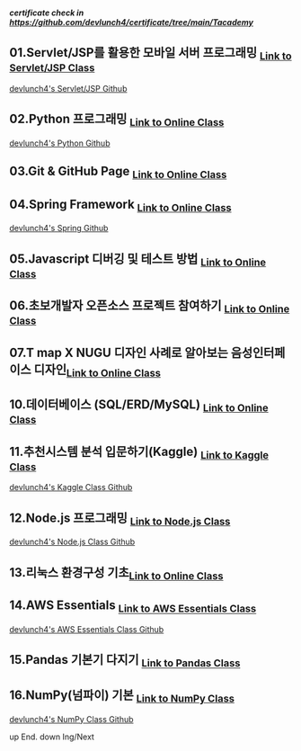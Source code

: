 ##### certificate check in https://github.com/devlunch4/certificate/tree/main/Tacademy  

## 01.Servlet/JSP를 활용한 모바일 서버 프로그래밍 <sub>[Link to Servlet/JSP Class](https://tacademy.skplanet.com/live/player/onlineLectureDetail.action?seq=100)</sub>

[devlunch4's Servlet/JSP Github](https://github.com/devlunch4/TAcademyServletJSPMobileServerProgramming)

## 02.Python 프로그래밍 <sub>[Link to Online Class](https://tacademy.skplanet.com/live/player/onlineLectureDetail.action?seq=89)</sub>

[devlunch4's Python Github](https://github.com/devlunch4/TAcademyPython)

## 03.Git & GitHub Page <sub>[Link to Online Class](https://tacademy.skplanet.com/live/player/onlineLectureDetail.action?seq=171)

## 04.Spring Framework <sub>[Link to Online Class](https://tacademy.skplanet.com/live/player/onlineLectureDetail.action?seq=88)</sub>

[devlunch4's Spring Github](https://github.com/devlunch4/TAcademySpringFramework)

## 05.Javascript 디버깅 및 테스트 방법 <sub>[Link to Online Class](https://tacademy.skplanet.com/live/player/onlineLectureDetail.action?seq=126)</sub>

## 06.초보개발자 오픈소스 프로젝트 참여하기 <sub>[Link to Online Class](https://tacademy.skplanet.com/live/player/onlineLectureDetail.action?seq=127)</sub>
  
## 07.T map X NUGU 디자인 사례로 알아보는 음성인터페이스 디자인<sub>[Link to Online Class](https://tacademy.skplanet.com/live/player/onlineLectureDetail.action?seq=141)</sub>


## 10.데이터베이스 (SQL/ERD/MySQL) <sub>[Link to Online Class](https://tacademy.skplanet.com/live/player/onlineLectureDetail.action?seq=72)</sub>


## 11.추천시스템 분석 입문하기(Kaggle) <sub>[Link to Kaggle Class](https://tacademy.skplanet.com/live/player/onlineLectureDetail.action?seq=194)</sub>

[devlunch4's Kaggle Class Github](https://github.com/devlunch4/TAcademyKaggle)


## 12.Node.js 프로그래밍 <sub>[Link to Node.js Class](https://tacademy.skplanet.com/live/player/onlineLectureDetail.action?seq=71)</sub>

[devlunch4's Node.js Class Github](https://github.com/devlunch4/TAcademyNode.js)

## 13.리눅스 환경구성 기초<sub>[Link to Online Class](https://tacademy.skplanet.com/live/player/onlineLectureDetail.action?seq=185)</sub>  
  
## 14.AWS Essentials <sub>[Link to AWS Essentials Class](https://tacademy.skplanet.com/live/player/onlineLectureDetail.action?seq=86)</sub>

[devlunch4's AWS Essentials Class Github](https://github.com/devlunch4/TAcademyAWS_Essentials)

## 15.Pandas 기본기 다지기 <sub>[Link to Pandas Class](https://tacademy.skplanet.com/live/player/onlineLectureDetail.action?seq=180)</sub>

## 16.NumPy(넘파이) 기본 <sub>[Link to NumPy Class](https://tacademy.skplanet.com/live/player/onlineLectureDetail.action?seq=153)</sub>
  
  
[devlunch4's NumPy Class Github](https://github.com/devlunch4/TAcademyNumPyBasic)

up End.
down Ing/Next 
